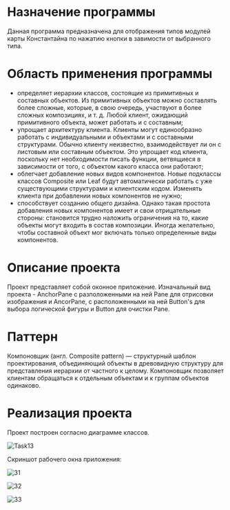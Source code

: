 
# Назначение программы 

Данная программа предназначена для отображения типов модулей карты Константайна по нажатию кнопки в завимости от выбранного типа.

# Область применения программы

* определяет иерархии классов, состоящие из примитивных и составных объектов. Из примитивных объектов можно составлять более сложные, которые, в свою очередь, участвуют в более сложных композициях, и т. д. Любой клиент, ожидающий примитивного объекта, может работать и с составным;
* упрощает архитектуру клиента. Клиенты могут единообразно работать с индивидуальными и объектами и с составными структурами. Обычно клиенту неизвестно, взаимодействует ли он с листовым или составным объектом. Это упрощает код клиента, поскольку нет необходимости писать функции, ветвящиеся в зависимости от того, с объектом какого класса они работают;
* облегчает добавление новых видов компонентов. Новые подклассы классов Composite или Leaf будут автоматически работать с уже существующими структурами и клиентским кодом. Изменять клиента при добавлении новых компонентов не нужно;
* способствует созданию общего дизайна. Однако такая простота добавления новых компонентов имеет и свои отрицательные стороны: становится трудно наложить ограничения на то, какие объекты могут входить в состав композиции. Иногда желательно, чтобы составной объект мог включать только определенные виды компонентов.

# Описание проекта

Проект представляет собой оконное приложение. Изначальный вид проекта - AnchorPane с разположенными на ней Pane для отрисовки изображения и AncorPane, с расположенными на ней Button's для выбора логической фигуры и Button для очистки Pane.

# Паттерн

Компоновщик (англ. Composite pattern) — структурный шаблон проектирования, объединяющий объекты в древовидную структуру для представления иерархии от частного к целому. Компоновщик позволяет клиентам обращаться к отдельным объектам и к группам объектов одинаково.

# Реализация проекта

Проект построен согласно диаграмме классов.

![Task13](https://user-images.githubusercontent.com/80450495/114281033-ca743880-9a44-11eb-974d-a6e67709d1d4.png)

Скриншот рабочего окна приложения:

![31](https://user-images.githubusercontent.com/80450495/114281632-17a5d980-9a48-11eb-8ffa-9f09c9715470.png)

![32](https://user-images.githubusercontent.com/80450495/114281633-196f9d00-9a48-11eb-8a88-63223d5fee73.png)

![33](https://user-images.githubusercontent.com/80450495/114281634-1a083380-9a48-11eb-9d01-f7765819e01d.png)

